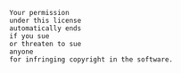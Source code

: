     Your permission
    under this license
    automatically ends
    if you sue
    or threaten to sue
    anyone
    for infringing copyright in the software.
